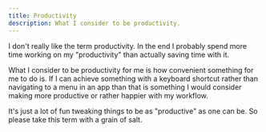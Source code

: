 ```yaml
---
title: Productivity
description: What I consider to be productivity.
---
```

I don't really like the term productivity. In the end I probably spend more time working on my "productivity" than actually saving time with it. 

What I consider to be productivity for me is how convenient something for me to do is. If I can achieve something with a keyboard shortcut rather than navigating to a menu in an app than that is something I would consider making more productive or rather happier with my workflow.

It's just a lot of fun tweaking things to be as "productive" as one can be. So please take this term with a grain of salt.